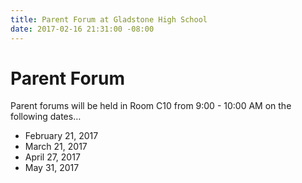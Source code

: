 ```yaml
---
title: Parent Forum at Gladstone High School
date: 2017-02-16 21:31:00 -08:00
---
```


# Parent Forum

Parent forums will be held in Room C10 from 9:00 - 10:00 AM on the following dates…

* February 21, 2017
* March 21, 2017
* April 27, 2017
* May 31, 2017